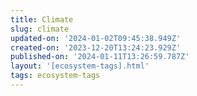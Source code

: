 ```yaml
---
title: Climate
slug: climate
updated-on: '2024-01-02T09:45:38.949Z'
created-on: '2023-12-20T13:24:23.929Z'
published-on: '2024-01-11T13:26:59.787Z'
layout: '[ecosystem-tags].html'
tags: ecosystem-tags
---
```



